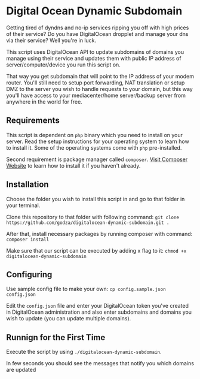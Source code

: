 # Digital Ocean Dynamic Subdomain

Getting tired of dyndns and no-ip services ripping you off with high prices of their service? Do you have DigitalOcean dropplet and manage your dns via their service?
Well you're in luck.

This script uses DigitalOcean API to update subdomains of domains you manage using their service and updates them with public IP address of server/computer/device you run this script on.

That way you get subdomain that will point to the IP address of your modem router. You'll still need to setup port forwarding, NAT translation or setup DMZ to the server you wish to handle requests to your domain, but this way you'll have access to your mediacenter/home server/backup server from anywhere in the world for free.

## Requirements
This script is dependent on `php` binary which you need to install on your server. Read the setup instructions for your operating system to learn how to install it. Some of the operating systems come with `php` pre-installed.

Second requirement is package manager called `composer`. [Visit Composer Website](https://getcomposer.org) to learn how to install it if you haven't already. 

## Installation
Choose the folder you wish to install this script in and go to that folder in your terminal.

Clone this repository to that folder with following command:
```git clone https://github.com/godza/digitalocean-dynamic-subdomain.git .```

After that, install necessary packages by running composer with command:
```composer install```

Make sure that our script can be executed by adding x flag to it:
```chmod +x digitalocean-dynamic-subdomain```


## Configuring
Use sample config file to make your own:
```cp config.sample.json config.json```

Edit the `config.json` file and enter your DigitalOcean token you've created in DigitalOcean administration and also enter subdomains and domains you wish to update (you can update multiple domains).

## Runnign for the First Time
Execute the script by using `./digitalocean-dynamic-subdomain`.

In few seconds you should see the messages that notify you which domains are updated